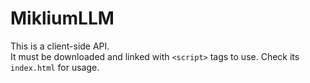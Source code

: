 # MikliumLLM

This is a client-side API.  
It must be downloaded and linked with `<script>` tags to use.
Check its `index.html` for usage.
